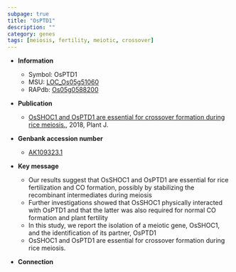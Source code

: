 ```yaml
---
subpage: true
title: "OsPTD1"
description: ""
category: genes
tags: [meiosis, fertility, meiotic, crossover]
---
```


* **Information**  
    + Symbol: OsPTD1  
    + MSU: [LOC_Os05g51060](http://rice.plantbiology.msu.edu/cgi-bin/ORF_infopage.cgi?orf=LOC_Os05g51060)  
    + RAPdb: [Os05g0588200](http://rapdb.dna.affrc.go.jp/viewer/gbrowse_details/irgsp1?name=Os05g0588200)  

* **Publication**  
    + [OsSHOC1 and OsPTD1 are essential for crossover formation during rice meiosis.](http://www.ncbi.nlm.nih.gov/pubmed?term=OsSHOC1+and+OsPTD1+are+essential+for+crossover+formation+during+rice+meiosis.%5BTitle%5D), 2018, Plant J.

* **Genbank accession number**  
    + [AK109323.1](http://www.ncbi.nlm.nih.gov/nuccore/AK109323.1)

* **Key message**  
    + Our results suggest that OsSHOC1 and OsPTD1 are essential for rice fertilization and CO formation, possibly by stabilizing the recombinant intermediates during meiosis
    + Further investigations showed that OsSHOC1 physically interacted with OsPTD1 and that the latter was also required for normal CO formation and plant fertility
    + In this study, we report the isolation of a meiotic gene, OsSHOC1, and the identification of its partner, OsPTD1
    + OsSHOC1 and OsPTD1 are essential for crossover formation during rice meiosis.

* **Connection**  



